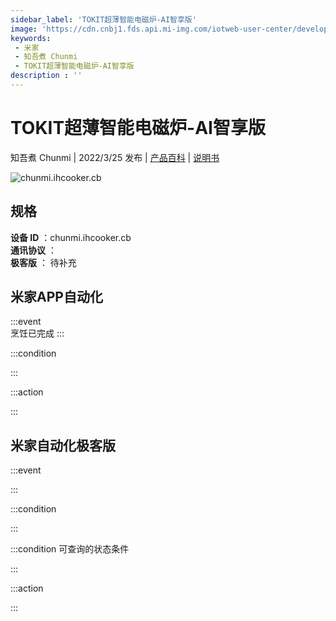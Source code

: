 ```yaml
---
sidebar_label: 'TOKIT超薄智能电磁炉-AI智享版'
image: 'https://cdn.cnbj1.fds.api.mi-img.com/iotweb-user-center/developer_1679071858383AyDpbFER.png?GalaxyAccessKeyId=AKVGLQWBOVIRQ3XLEW&Expires=9223372036854775807&Signature=65HpxvsYggZXBieX7PBSymlZIuY='
keywords: 
 - 米家
 - 知吾煮 Chunmi
 - TOKIT超薄智能电磁炉-AI智享版
description : ''
---
```

# TOKIT超薄智能电磁炉-AI智享版

知吾煮 Chunmi | 2022/3/25 发布 | [产品百科](https://home.mi.com/webapp/content/baike/product/index.html?model=chunmi.ihcooker.cb/) | [说明书](https://home.mi.com/views/introduction.html?model=chunmi.ihcooker.cb&region=cn)

![chunmi.ihcooker.cb](https://cdn.cnbj1.fds.api.mi-img.com/iotweb-user-center/developer_1679071858383AyDpbFER.png?GalaxyAccessKeyId=AKVGLQWBOVIRQ3XLEW&Expires=9223372036854775807&Signature=65HpxvsYggZXBieX7PBSymlZIuY=)

## 规格  
> 
**设备 ID** ：chunmi.ihcooker.cb  
**通讯协议** ：  
**极客版**  ： 待补充 


## 米家APP自动化  

:::event  
烹饪已完成
:::

:::condition  

:::

:::action   

:::

## 米家自动化极客版  

:::event  

:::

:::condition  

:::

:::condition 可查询的状态条件  

:::

:::action  

:::

        
